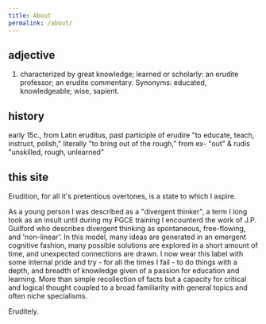 ```yaml
---
title: About
permalink: /about/
---
```

## adjective
1. characterized by great knowledge; learned or scholarly:
an erudite professor; an erudite commentary.
Synonyms: educated, knowledgeable; wise, sapient.

## history
early 15c., from Latin eruditus, past participle of erudire "to educate, teach, instruct, polish," literally "to bring out of the rough," from ex- "out" & rudis "unskilled, rough, unlearned" 

## this site
Erudition, for all it's pretentious overtones, is a state to which I aspire.

As a young person I was described as a "divergent thinker", a term I long took as an insult until during my PGCE training I encounterd the work of J.P. Guilford who describes divergent thinking as spontaneous, free-flowing, and 'non-linear'. In this model, many ideas are generated in an emergent cognitive fashion, many possible solutions are explored in a short amount of time, and unexpected connections are drawn.
I now wear this label with some internal pride and try - for all the times I fail - to do things with a depth, and breadth of knowledge given of a passion for education and learning. More than simple recollection of facts but a capacity for critical and logical thought coupled to a broad familiarity with general topics and often niche specialisms.

Eruditely.
